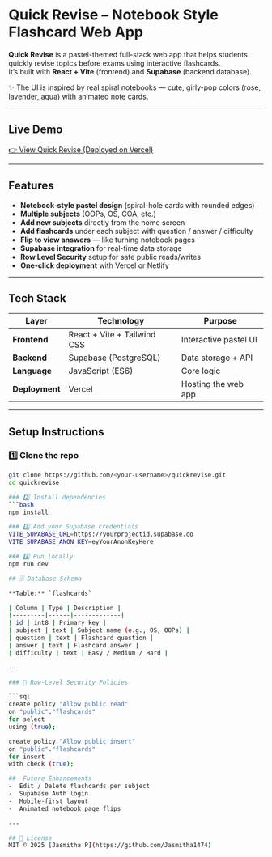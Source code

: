 # Quick Revise – Notebook Style Flashcard Web App

**Quick Revise** is a pastel-themed full-stack web app that helps students quickly revise topics before exams using interactive flashcards.  
It’s built with **React + Vite** (frontend) and **Supabase** (backend database).  

✨ The UI is inspired by real spiral notebooks — cute, girly-pop colors (rose, lavender, aqua) with animated note cards.

---

##  Live Demo
[👉 View Quick Revise (Deployed on Vercel)](https://quickrevise.vercel.app)

---

##  Features
-  **Notebook-style pastel design** (spiral-hole cards with rounded edges)
-  **Multiple subjects** (OOPs, OS, COA, etc.)
-  **Add new subjects** directly from the home screen  
-  **Add flashcards** under each subject with question / answer / difficulty  
-  **Flip to view answers** — like turning notebook pages  
-  **Supabase integration** for real-time data storage  
-  **Row Level Security** setup for safe public reads/writes  
-  **One-click deployment** with Vercel or Netlify  

---

##  Tech Stack
| Layer | Technology | Purpose |
|--------|-------------|----------|
| **Frontend** | React + Vite + Tailwind CSS | Interactive pastel UI |
| **Backend** | Supabase (PostgreSQL) | Data storage + API |
| **Language** | JavaScript (ES6) | Core logic |
| **Deployment** | Vercel | Hosting the web app |

---

##  Setup Instructions

### 1️⃣ Clone the repo
```bash
git clone https://github.com/<your-username>/quickrevise.git
cd quickrevise

### 2️⃣ Install dependencies
```bash
npm install

### 3️⃣ Add your Supabase credentials
VITE_SUPABASE_URL=https://yourprojectid.supabase.co
VITE_SUPABASE_ANON_KEY=eyYourAnonKeyHere

### 4️⃣ Run locally
npm run dev

## 🗄️ Database Schema

**Table:** `flashcards`

| Column | Type | Description |
|---------|------|-------------|
| id | int8 | Primary key |
| subject | text | Subject name (e.g., OS, OOPs) |
| question | text | Flashcard question |
| answer | text | Flashcard answer |
| difficulty | text | Easy / Medium / Hard |

---

### 🔐 Row-Level Security Policies

```sql
create policy "Allow public read"
on "public"."flashcards"
for select
using (true);

create policy "Allow public insert"
on "public"."flashcards"
for insert
with check (true);

##  Future Enhancements
-  Edit / Delete flashcards per subject  
-  Supabase Auth login  
-  Mobile-first layout  
-  Animated notebook page flips  

---

## 🧾 License
MIT © 2025 [Jasmitha P](https://github.com/Jasmitha1474)



